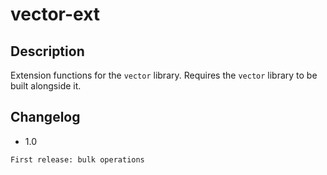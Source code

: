# vector-ext

## Description

Extension functions for the `vector` library.
Requires the `vector` library to be built alongside it.

## Changelog

- 1.0
```
First release: bulk operations
```
